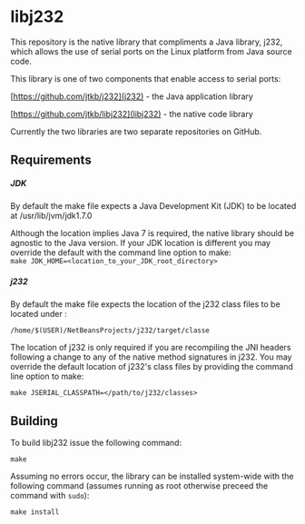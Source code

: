 libj232
=======

This repository is the native library that compliments a Java library, j232, which allows the use of serial ports on the Linux platform from Java source code.

This library is one of two components that enable access to serial ports:

[https://github.com/jtkb/j232](j232) - the Java application library

[https://github.com/jtkb/libj232](libj232) - the native code library

Currently the two libraries are two separate repositories on GitHub.

Requirements
------------

##### JDK
By default the make file expects a Java Development Kit (JDK) to be located at 
/usr/lib/jvm/jdk1.7.0

Although the location implies Java 7 is required, the native library should be agnostic to the Java version. If your JDK location is different you may override the default with the command line option to make:  
`make JDK_HOME=<location_to_your_JDK_root_directory>`

##### j232
By default the make file expects the location of the j232 class files to be located under :

`/home/$(USER)/NetBeansProjects/j232/target/classe`  

The location of j232 is only required if you are recompiling the JNI headers following a change to any of the native method signatures in j232. You may override the default location of j232's class files by providing the command line option to make:  

`make JSERIAL_CLASSPATH=</path/to/j232/classes>`  

Building
--------
To build libj232 issue the following command:  

`make`

Assuming no errors occur, the library can be installed system-wide with the following command (assumes running as root otherwise preceed the command with `sudo`):  

`make install`


